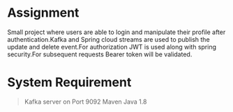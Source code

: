# Assignment

Small project where users are able to login and manipulate their profile after authentication.Kafka and Spring cloud streams are used to publish the update and delete event.For authorization JWT is used along with spring security.For subsequent requests Bearer token will be validated.  


# System Requirement

> Kafka server on Port 9092
> Maven
> Java 1.8
